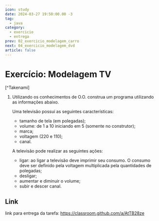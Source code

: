 ```yaml
---
icon: study
date: 2024-03-27 19:50:00.00 -3
tag:
  - java
category:
  - exercicio
  - entrega
prev: 02_exercicio_modelagem_carro
next: 04_exercicio_modelagem_dvd
article: false
---
```


# Exercício: Modelagem TV

[^Takenami]

1. Utilizando os conhecimentos de O.O. construa um programa utilizando as informações abaixo. 

    Uma televisão possui as seguintes características:
    - tamanho de tela (em polegadas);
    - volume: de 1 a 10 iniciando em 5 (somente no construtor);
    - marca;
    - voltagem (220 e 110);
    - canal.

    A televisão pode realizar as seguintes ações:
    - ligar: ao ligar a televisão deve imprimir seu consumo. O consumo deve ser definido pela voltagem multiplicada pela quantidades de polegadas;
    - desligar;
    - aumentar e diminuir o volume;
    - subir e descer canal.

## Link

link para entrega da tarefa: https://classroom.github.com/a/AtTB28ze

<!-- @include: ../../bib/bib.md -->
